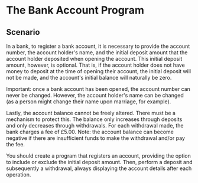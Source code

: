 # The Bank Account Program

## Scenario

In a bank, to register a bank account, it is necessary to provide the account number, the account holder's name, and the initial deposit amount that the account holder deposited when opening the account. This initial deposit amount, however, is optional. That is, if the account holder does not have money to deposit at the time of opening their account, the initial deposit will not be made, and the account's initial balance will naturally be zero.

Important: once a bank account has been opened, the account number can never be changed. However, the account holder's name can be changed (as a person might change their name upon marriage, for example).

Lastly, the account balance cannot be freely altered. There must be a mechanism to protect this. The balance only increases through deposits and only decreases through withdrawals. For each withdrawal made, the bank charges a fee of £5.00. Note: the account balance can become negative if there are insufficient funds to make the withdrawal and/or pay the fee.

You should create a program that registers an account, providing the option to include or exclude the initial deposit amount. Then, perform a deposit and subsequently a withdrawal, always displaying the account details after each operation.
